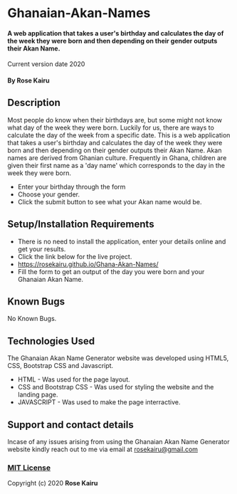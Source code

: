 # Ghanaian-Akan-Names
#### A web application that takes a user's birthday and calculates the day of the week they were born and then depending on their gender outputs their Akan Name.
Current version date 2020
#### By **Rose Kairu**
## Description
Most people do know when their birthdays are, but some might not know what day of the week they were born. Luckily for us, there are ways to calculate the day of the week from a specific date. 
This is a web application that takes a user's birthday and calculates the day of the week they were born and then depending on their gender outputs their Akan Name. 
Akan names are derived from Ghanian culture. Frequently in Ghana, children are given their first name as a 'day name' which corresponds to the day in the week they were born.
* Enter your birthday through the form 
* Choose your gender.
* Click the submit button to see what your Akan name would be.
## Setup/Installation Requirements
* There is no need to install the application, enter your details online and get your results.
* Click the link below for the live project.
* https://rosekairu.github.io/Ghana-Akan-Names/
* Fill the form to get an output of the day you were born and your Ghanaian Akan Name.
## Known Bugs
No Known Bugs.
## Technologies Used
The Ghanaian Akan Name Generator website was developed using HTML5, CSS, Bootstrap CSS and Javascript.
* HTML - Was used for the page layout.
* CSS and Bootstrap CSS - Was used for styling the website and the landing page.
* JAVASCRIPT - Was used to make the page interractive.
## Support and contact details
Incase of any issues arising from using the Ghanaian Akan Name Generator website kindly reach out to me via email at rosekairu@gmail.com

### [MIT License](https://github.com/rosekairu/Ghana-Akan-Names/blob/master/LICENSE)
Copyright (c) 2020 **Rose Kairu**
